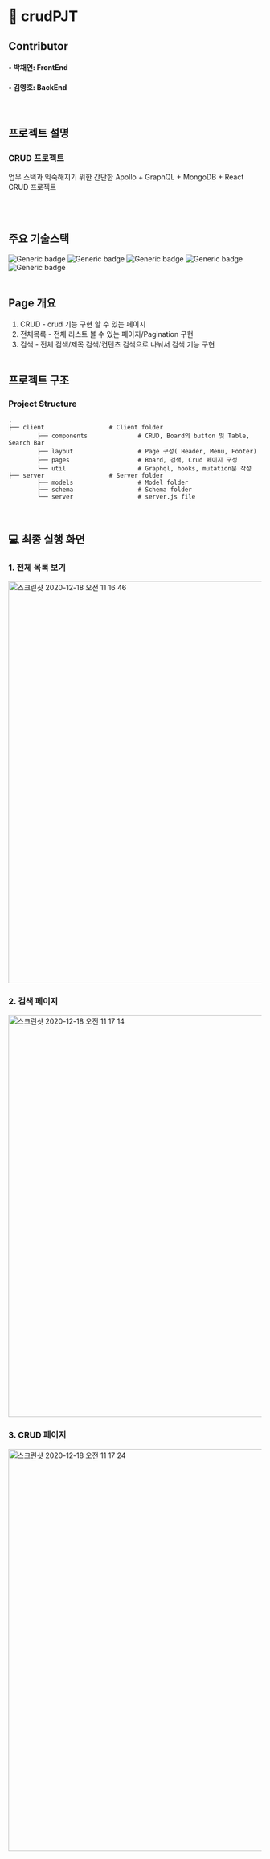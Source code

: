 

# 📁 crudPJT




## Contributor
#### • 박채연: FrontEnd
#### • 김영호: BackEnd

<br>

## 프로젝트 설명
### <strong> CRUD 프로젝트 <br> </strong>
업무 스택과 익숙해지기 위한 간단한 Apollo + GraphQL + MongoDB + React CRUD 프로젝트

<br><br>

## 주요 기술스택

![Generic badge](https://img.shields.io/badge/platform-Web-brightgreen.svg) ![Generic badge](https://img.shields.io/badge/library-React-blue.svg) ![Generic badge](https://img.shields.io/badge/library-apollo-green.svg)
![Generic badge](https://img.shields.io/badge/database-MongoDB-yellow.svg) ![Generic badge](https://img.shields.io/badge/language-JavaScript,GraphQL-important.svg)
<br><br>

## Page 개요

1. CRUD - crud 기능 구현 할 수 있는 페이지<br>
2. 전체목록 - 전체 리스트 볼 수 있는 페이지/Pagination 구현<br>
3. 검색 - 전체 검색/제목 검색/컨텐츠 검색으로 나눠서 검색 기능 구현
<br><br>

## 프로젝트 구조

### Project Structure

    .
    ├── client                  # Client folder
            ├── components              # CRUD, Board의 button 및 Table, Search Bar
            ├── layout                  # Page 구성( Header, Menu, Footer)
            ├── pages                   # Board, 검색, Crud 페이지 구성
            └── util                    # Graphql, hooks, mutation문 작성
    ├── server                  # Server folder
            ├── models                  # Model folder
            ├── schema                  # Schema folder
            └── server                  # server.js file
<br>



## 💻 최종 실행 화면

### 1. 전체 목록 보기
<img width="800" alt="스크린샷 2020-12-18 오전 11 16 46" src="https://user-images.githubusercontent.com/75648425/102566346-b5d10500-4122-11eb-8c13-620d7dae2f13.png">

### 2. 검색 페이지
<img width="800" alt="스크린샷 2020-12-18 오전 11 17 14" src="https://user-images.githubusercontent.com/75648425/102566340-b4074180-4122-11eb-9bf3-b8579540f240.png">


### 3. CRUD 페이지
<img width="800" alt="스크린샷 2020-12-18 오전 11 17 24" src="https://user-images.githubusercontent.com/75648425/102566343-b5386e80-4122-11eb-819b-ba03c94b2e40.png">

<br>

